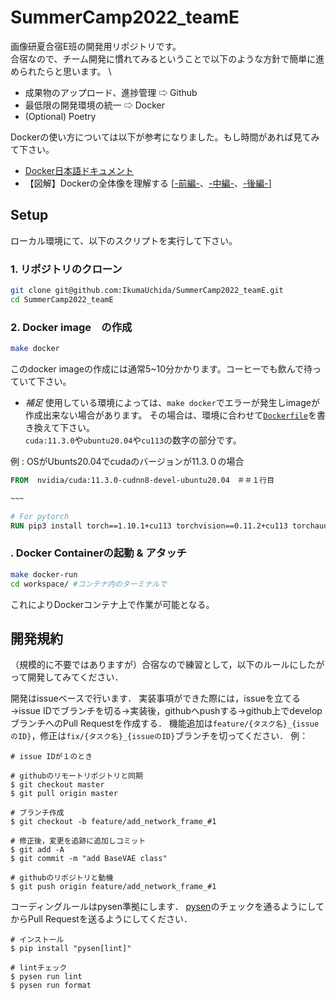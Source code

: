 # SummerCamp2022_teamE

画像研夏合宿E班の開発用リポジトリです。 \
合宿なので、チーム開発に慣れてみるということで以下のような方針で簡単に進められたらと思います。 \
- 成果物のアップロード、進捗管理 ⇨ Github
- 最低限の開発環境の統一 ⇨ Docker 
- (Optional) Poetry

Dockerの使い方については以下が参考になりました。もし時間があれば見てみて下さい。
- [Docker日本語ドキュメント](https://docs.docker.jp/)
- 【図解】Dockerの全体像を理解する [[-前編-](https://qiita.com/etaroid/items/b1024c7d200a75b992fc)、[-中編-](https://qiita.com/etaroid/items/88ec3a0e2d80d7cdf87a)、[-後編-](https://qiita.com/etaroid/items/40106f13d47bfcbc2572)]


## Setup
ローカル環境にて、以下のスクリプトを実行して下さい。

### 1. リポジトリのクローン
```bash
git clone git@github.com:IkumaUchida/SummerCamp2022_teamE.git
cd SummerCamp2022_teamE
```
### 2. Docker image　の作成

```bash
make docker
```
このdocker imageの作成には通常5~10分かかります。コーヒーでも飲んで待っていて下さい。
- *補足*
使用している環境によっては、`make docker`でエラーが発生しimageが作成出来ない場合があります。 
その場合は、環境に合わせて[`Dockerfile`](https://github.com/IkumaUchida/SummerCamp2022_teamE/blob/main/Dockerfile)を書き換えて下さい。　\
`cuda:11.3.0`や`ubuntu20.04`や`cu113`の数字の部分です。

例 : OSがUbunts20.04でcudaのバージョンが11.3.０の場合

```dockerfile
FROM  nvidia/cuda:11.3.0-cudnn8-devel-ubuntu20.04　＃＃１行目

~~~

# For pytorch
RUN pip3 install torch==1.10.1+cu113 torchvision==0.11.2+cu113 torchaudio==0.10.1+cu113 -f https://download.pytorch.org/whl/cu113/torch_stable.html #40行目

```

### . Docker Containerの起動 & アタッチ
```bash
make docker-run
cd workspace/ #コンテナ内のターミナルで
```
これによりDockerコンテナ上で作業が可能となる。

 

## 開発規約
（規模的に不要ではありますが）合宿なので練習として，以下のルールにしたがって開発してみてください．

開発はissueベースで行います．
実装事項ができた際には，issueを立てる→issue IDでブランチを切る→実装後，githubへpushする→github上でdevelopブランチへのPull Requestを作成する．
機能追加は`feature/{タスク名}_{issueのID}`，修正は`fix/{タスク名}_{issueのID}`ブランチを切ってください．
例：
```
# issue IDが１のとき

# githubのリモートリポジトリと同期
$ git checkout master
$ git pull origin master

# ブランチ作成
$ git checkout -b feature/add_network_frame_#1

# 修正後，変更を追跡に追加しコミット
$ git add -A
$ git commit -m "add BaseVAE class"

# githubのリポジトリと動機
$ git push origin feature/add_network_frame_#1
```

コーディングルールはpysen準拠にします．
[pysen](https://github.com/pfnet/pysen)のチェックを通るようにしてからPull Requestを送るようにしてください．
```
# インストール
$ pip install "pysen[lint]"

# lintチェック
$ pysen run lint
$ pysen run format
```
